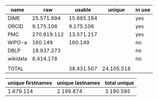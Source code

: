 
| name     | raw         | usable     | unique   | in use | 
|---       |---          |---         |---       |---     |
|DIME      |  25.571.894 | 15.685.184 |          |  yes   |
|ORCID     |   9.175.106 |  9.175.106 |          |  yes   |
|PMC       | 270.819.112 | 13.571.217 |          |  yes   |
|WIPO-a    |     160.149 |    160.149 |          |   no   |
| DBLP     |  18.937.273 |            |          |   no   |
| wikidata |   8.414.178 |            |          |   no   |
|          |             |            |          |        |
| TOTAL    |             | 38.431.507 |24.105.518|        |



| unique firstnames | unique lastnames | total unique |
|---                |---               |---           |
| 1.679.114         | 2.199.874        | 3.180.595    |
